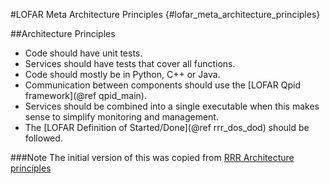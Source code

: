 #LOFAR Meta Architecture Principles {#lofar_meta_architecture_principles}

##Architecture Principles
  * Code should have unit tests.
  * Services should have tests that cover all functions.
  * Code should mostly be in Python, C++ or Java.
  * Communication between components should use the [LOFAR Qpid framework](@ref qpid_main).
  * Services should be combined into a single executable when this makes sense to simplify monitoring and management.
  * The [LOFAR Definition of Started/Done](@ref rrr_dos_dod) should be followed.
 
###Note
The initial version of this was copied from [RRR Architecture principles](https://www.astron.nl/lofarwiki/doku.php?id=rrr:architecture_principles)